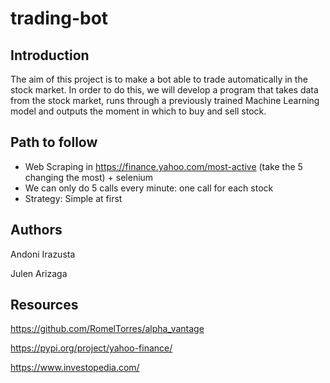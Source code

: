 # trading-bot


## Introduction
The aim of this project is to make a bot able to trade automatically in the stock market. In order to do this, we will develop a program that takes data from the stock market, runs through a previously trained Machine Learning model and outputs the moment in which to buy and sell stock.

## Path to follow
- Web Scraping in https://finance.yahoo.com/most-active (take the 5 changing the most) + selenium
- We can only do 5 calls every minute: one call for each stock
- Strategy: Simple at first


## Authors
Andoni Irazusta

Julen Arizaga


## Resources
https://github.com/RomelTorres/alpha_vantage

https://pypi.org/project/yahoo-finance/

https://www.investopedia.com/
